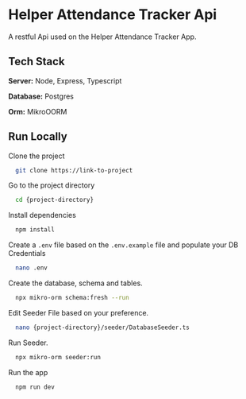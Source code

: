 
# Helper Attendance Tracker Api

A restful Api used on the Helper Attendance Tracker App.


## Tech Stack

**Server:** Node, Express, Typescript

**Database:** Postgres

**Orm:** MikroOORM


## Run Locally

Clone the project

```bash
  git clone https://link-to-project
```

Go to the project directory

```bash
  cd {project-directory}
```

Install dependencies

```bash
  npm install
```

Create a `.env` file based on the `.env.example` file and populate your DB Credentials

```bash
  nano .env
```

Create the database, schema and tables.

```bash
  npx mikro-orm schema:fresh --run
```

Edit Seeder File based on your preference.

```bash
  nano {project-directory}/seeder/DatabaseSeeder.ts
```

Run Seeder.

```bash
  npx mikro-orm seeder:run
```

Run the app

```bash
  npm run dev
```

